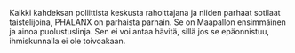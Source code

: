 Kaikki kahdeksan poliittista keskusta rahoittajana ja niiden parhaat
sotilaat taistelijoina, PHALANX on parhaista parhain. Se on Maapallon
ensimmäinen ja ainoa puolustuslinja. Sen ei voi antaa hävitä, sillä jos
se epäonnistuu, ihmiskunnalla ei ole toivoakaan.